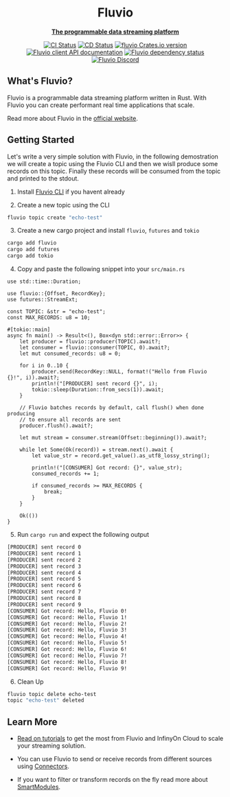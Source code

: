 <div align="center">
  <h1>Fluvio</h1>
  <a href="https://fluvio.io" target="_blank">
    <strong>The programmable data streaming platform</strong>
  </a>
</div>

<div align="center">

  [![CI Status](https://github.com/infinyon/fluvio/workflows/CI/badge.svg)](https://github.com/infinyon/fluvio/actions/workflows/ci.yml)
  [![CD Status](https://github.com/infinyon/fluvio/workflows/CD_Dev/badge.svg)](https://github.com/infinyon/fluvio/actions/workflows/cd_dev.yaml)
  [![fluvio Crates.io version](https://img.shields.io/crates/v/fluvio?style=flat)](https://crates.io/crates/fluvio)
  [![Fluvio client API documentation](https://docs.rs/fluvio/badge.svg)](https://docs.rs/fluvio)
  [![Fluvio dependency status](https://deps.rs/repo/github/infinyon/fluvio/status.svg)](https://deps.rs/repo/github/infinyon/fluvio)
  [![Fluvio Discord](https://img.shields.io/discord/695712741381636168.svg?logo=discord&style=flat)](https://discordapp.com/invite/bBG2dTz)

</div>

## What's Fluvio?

Fluvio is a programmable data streaming platform written in Rust. With Fluvio
you can create performant real time applications that scale.

Read more about Fluvio in the [official website][Fluvio.io].

## Getting Started

Let's write a very simple solution with Fluvio, in the following demostration
we will create a topic using the Fluvio CLI and then we wisll produce some
records on this topic. Finally these records will be consumed from the topic
and printed to the stdout.

1. Install [Fluvio CLI][Install Fluvio CLI] if you havent already

2. Create a new topic using the CLI

```bash
fluvio topic create "echo-test"
```

3. Create a new cargo project and install `fluvio`, `futures` and `tokio`

```bash
cargo add fluvio
cargo add futures
cargo add tokio
```

4. Copy and paste the following snippet into your  `src/main.rs`

```ignore
use std::time::Duration;

use fluvio::{Offset, RecordKey};
use futures::StreamExt;

const TOPIC: &str = "echo-test";
const MAX_RECORDS: u8 = 10;

#[tokio::main]
async fn main() -> Result<(), Box<dyn std::error::Error>> {
    let producer = fluvio::producer(TOPIC).await?;
    let consumer = fluvio::consumer(TOPIC, 0).await?;
    let mut consumed_records: u8 = 0;

    for i in 0..10 {
        producer.send(RecordKey::NULL, format!("Hello from Fluvio {}!", i)).await?;
        println!("[PRODUCER] sent record {}", i);
        tokio::sleep(Duration::from_secs(1)).await;
    }

    // Fluvio batches records by default, call flush() when done producing
    // to ensure all records are sent
    producer.flush().await?;

    let mut stream = consumer.stream(Offset::beginning()).await?;

    while let Some(Ok(record)) = stream.next().await {
        let value_str = record.get_value().as_utf8_lossy_string();

        println!("[CONSUMER] Got record: {}", value_str);
        consumed_records += 1;

        if consumed_records >= MAX_RECORDS {
            break;
        }
    }

    Ok(())
}
```

5. Run `cargo run` and expect the following output

```txt
[PRODUCER] sent record 0
[PRODUCER] sent record 1
[PRODUCER] sent record 2
[PRODUCER] sent record 3
[PRODUCER] sent record 4
[PRODUCER] sent record 5
[PRODUCER] sent record 6
[PRODUCER] sent record 7
[PRODUCER] sent record 8
[PRODUCER] sent record 9
[CONSUMER] Got record: Hello, Fluvio 0!
[CONSUMER] Got record: Hello, Fluvio 1!
[CONSUMER] Got record: Hello, Fluvio 2!
[CONSUMER] Got record: Hello, Fluvio 3!
[CONSUMER] Got record: Hello, Fluvio 4!
[CONSUMER] Got record: Hello, Fluvio 5!
[CONSUMER] Got record: Hello, Fluvio 6!
[CONSUMER] Got record: Hello, Fluvio 7!
[CONSUMER] Got record: Hello, Fluvio 8!
[CONSUMER] Got record: Hello, Fluvio 9!
```

6. Clean Up

```bash
fluvio topic delete echo-test
topic "echo-test" deleted
```

## Learn More

- [Read on tutorials][Tutorials] to get the most from Fluvio and InfinyOn Cloud
  to scale your streaming solution.

- You can use Fluvio to send or receive records from different sources using [Connectors][Connectors].

- If you want to filter or transform records on the fly read more about [SmartModules][SmartModules].

[Fluvio.io]: https://www.fluvio.io
[Install Fluvio CLI]: https://www.fluvio.io/docs/fluvio/cli/overview
[Connectors]: https://www.fluvio.io/docs/connectors/overview
[SmartModules]: https://www.fluvio.io/docs/smartmodules/overview
[Tutorials]: https://www.fluvio.io/docs/cloud/tutorials/
